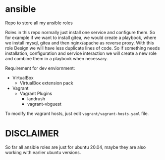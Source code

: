 # ansible
Repo to store all my ansible roles

Roles in this repo normally just install one service and configure them. So for example if we want to install gitea, we would create
a playbook, where we install mysql, gitea and then nginx/apache as reverse proxy. With this role Design we will have less duplicate lines of code. So if something needs installation, configuration and service interaction we will create a new role and combine them in a playbook when necessary. 

Requirement for dev enviornment:
  - VirtualBox
    - VirtualBox extension pack 
  - Vagrant
    - Vagrant Plugins 
      - landrush
      - vagrant-vbguest

To modify the vagrant hosts, just edit `vagrant/vagrant-hosts.yaml` file.

# DISCLAIMER
So far all ansible roles are just for ubuntu 20.04, maybe they are also working with earlier ubuntu versions.
